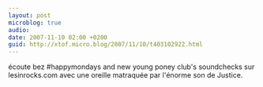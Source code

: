 ```yaml
---
layout: post
microblog: true
audio: 
date: 2007-11-10 02:00 +0200
guid: http://xtof.micro.blog/2007/11/10/t403102922.html
---
```

écoute bez #happymondays and new young poney club's soundchecks sur lesinrocks.com avec une oreille matraquée par l'énorme son de Justice.
